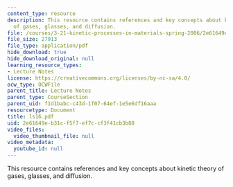```yaml
---
content_type: resource
description: This resource contains references and key concepts about kinetic theory
  of gases, glasses, and diffusion.
file: /courses/3-21-kinetic-processes-in-materials-spring-2006/2e61649eb31cf5f7ef7ccf3f41cb3b88_ls16.pdf
file_size: 27913
file_type: application/pdf
hide_download: true
hide_download_original: null
learning_resource_types:
- Lecture Notes
license: https://creativecommons.org/licenses/by-nc-sa/4.0/
ocw_type: OCWFile
parent_title: Lecture Notes
parent_type: CourseSection
parent_uid: f1d1babc-c43d-1f07-64ef-1e5e6df16aaa
resourcetype: Document
title: ls16.pdf
uid: 2e61649e-b31c-f5f7-ef7c-cf3f41cb3b88
video_files:
  video_thumbnail_file: null
video_metadata:
  youtube_id: null
---
```

This resource contains references and key concepts about kinetic theory of gases, glasses, and diffusion.
